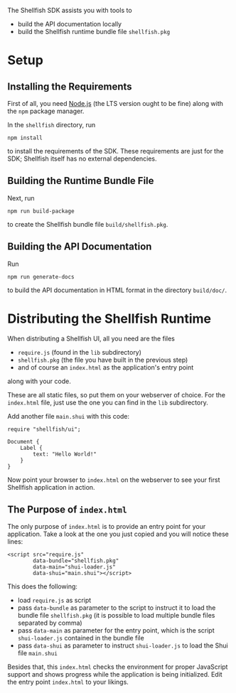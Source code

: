 The Shellfish SDK assists you with tools to

 * build the API documentation locally
 * build the Shellfish runtime bundle file `shellfish.pkg`

# Setup

## Installing the Requirements

First of all, you need [Node.js](https://nodejs.org) (the LTS version ought to be fine)
along with the `npm` package manager.

In the `shellfish` directory, run

    npm install

to install the requirements of the SDK. These requirements are just
for the SDK; Shellfish itself has no external dependencies.

## Building the Runtime Bundle File

Next, run

    npm run build-package

to create the Shellfish bundle file `build/shellfish.pkg`.

## Building the API Documentation

Run

    npm run generate-docs

to build the API documentation in HTML format in the directory `build/doc/`.


# Distributing the Shellfish Runtime

When distributing a Shellfish UI, all you need are the files

 * `require.js` (found in the `lib` subdirectory)
 * `shellfish.pkg` (the file you have built in the previous step)
 * and of course an `index.html` as the application's entry point

along with your code.

These are all static files, so put them on your webserver of choice. For the
`index.html` file, just use the one you can find in the `lib` subdirectory.

Add another file `main.shui` with this code:

    require "shellfish/ui";

    Document {
        Label {
            text: "Hello World!"
        }        
    }

Now point your browser to `index.html` on the webserver to see your first
Shellfish application in action.


## The Purpose of `index.html`

The only purpose of `index.html` is to provide an entry point for your
application. Take a look at the one you just copied and you will notice these
lines:

    <script src="require.js"
            data-bundle="shellfish.pkg"
            data-main="shui-loader.js"
            data-shui="main.shui"></script>

This does the following:

 * load `require.js` as script
 * pass `data-bundle` as parameter to the script to instruct it to load
  the bundle file `shellfish.pkg` (it is possible to load multiple bundle files
  separated by comma)
 * pass `data-main` as parameter for the entry point, which is the script
   `shui-loader.js` contained in the bundle file
 * pass `data-shui` as parameter to instruct `shui-loader.js` to load the
   Shui file `main.shui`

Besides that, this `index.html` checks the environment for proper JavaScript
support and shows progress while the application is being initialized.
Edit the entry point `index.html` to your likings.
